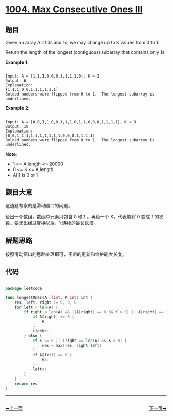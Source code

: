 # [1004. Max Consecutive Ones III](https://leetcode.com/problems/max-consecutive-ones-iii/)

## 题目

Given an array A of 0s and 1s, we may change up to K values from 0 to 1.

Return the length of the longest (contiguous) subarray that contains only 1s. 


**Example 1**:

```

Input: A = [1,1,1,0,0,0,1,1,1,1,0], K = 2
Output: 6
Explanation: 
[1,1,1,0,0,1,1,1,1,1,1]
Bolded numbers were flipped from 0 to 1.  The longest subarray is underlined.

```

**Example 2**:

```

Input: A = [0,0,1,1,0,0,1,1,1,0,1,1,0,0,0,1,1,1,1], K = 3
Output: 10
Explanation: 
[0,0,1,1,1,1,1,1,1,1,1,1,0,0,0,1,1,1,1]
Bolded numbers were flipped from 0 to 1.  The longest subarray is underlined.

```


**Note**:

- 1 <= A.length <= 20000
- 0 <= K <= A.length
- A[i] is 0 or 1 


## 题目大意

这道题考察的是滑动窗口的问题。

给出一个数组，数组中元素只包含 0 和 1 。再给一个 K，代表能将 0 变成 1 的次数。要求出经过变换以后，1 连续的最长长度。

## 解题思路

按照滑动窗口的思路处理即可，不断的更新和维护最大长度。


## 代码

```go

package leetcode

func longestOnes(A []int, K int) int {
	res, left, right := 0, 0, 0
	for left < len(A) {
		if right < len(A) && ((A[right] == 0 && K > 0) || A[right] == 1) {
			if A[right] == 0 {
				K--
			}
			right++
		} else {
			if K == 0 || (right == len(A) && K > 0) {
				res = max(res, right-left)
			}
			if A[left] == 0 {
				K++
			}
			left++
		}
	}
	return res
}

```


----------------------------------------------
<div style="display: flex;justify-content: space-between;align-items: center;">
<p><a href="https://books.halfrost.com/leetcode/ChapterFour/1000~1099/1003.Check-If-Word-Is-Valid-After-Substitutions/">⬅️上一页</a></p>
<p><a href="https://books.halfrost.com/leetcode/ChapterFour/1000~1099/1005.Maximize-Sum-Of-Array-After-K-Negations/">下一页➡️</a></p>
</div>
